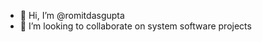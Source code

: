 - 👋 Hi, I’m @romitdasgupta
- 💞️ I’m looking to collaborate on system software projects

<!---
romitdasgupta/romitdasgupta is a ✨ special ✨ repository because its `README.md` (this file) appears on your GitHub profile.
You can click the Preview link to take a look at your changes.
--->
